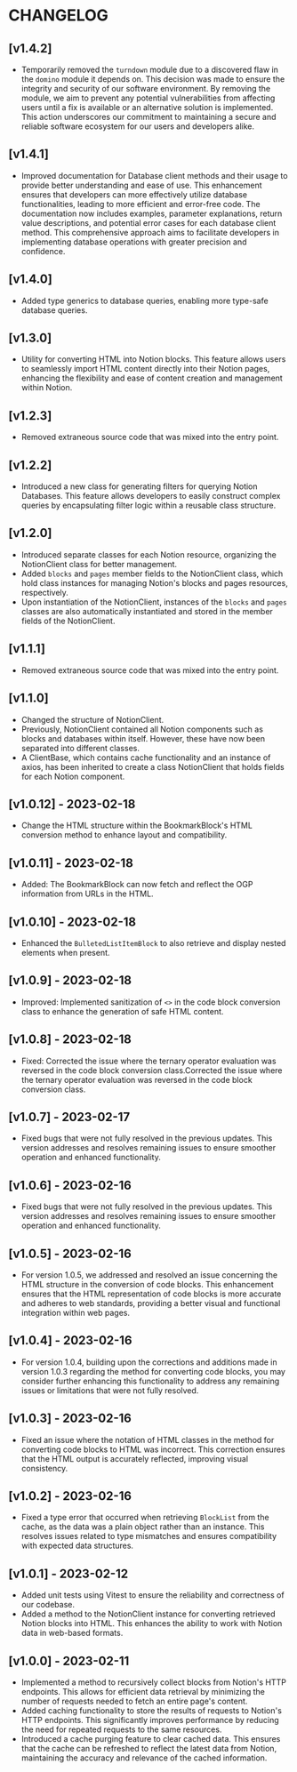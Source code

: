 # CHANGELOG

## [v1.4.2]

- Temporarily removed the `turndown` module due to a discovered flaw in the `domino` module it depends on. This decision was made to ensure the integrity and security of our software environment. By removing the module, we aim to prevent any potential vulnerabilities from affecting users until a fix is available or an alternative solution is implemented. This action underscores our commitment to maintaining a secure and reliable software ecosystem for our users and developers alike.

## [v1.4.1]

- Improved documentation for Database client methods and their usage to provide better understanding and ease of use. This enhancement ensures that developers can more effectively utilize database functionalities, leading to more efficient and error-free code. The documentation now includes examples, parameter explanations, return value descriptions, and potential error cases for each database client method. This comprehensive approach aims to facilitate developers in implementing database operations with greater precision and confidence.

## [v1.4.0]

- Added type generics to database queries, enabling more type-safe database queries.

## [v1.3.0]

- Utility for converting HTML into Notion blocks. This feature allows users to seamlessly import HTML content directly into their Notion pages, enhancing the flexibility and ease of content creation and management within Notion.

## [v1.2.3]

- Removed extraneous source code that was mixed into the entry point.

## [v1.2.2]

- Introduced a new class for generating filters for querying Notion Databases. This feature allows developers to easily construct complex queries by encapsulating filter logic within a reusable class structure.

## [v1.2.0]

- Introduced separate classes for each Notion resource, organizing the NotionClient class for better management.
- Added `blocks` and `pages` member fields to the NotionClient class, which hold class instances for managing Notion's blocks and pages resources, respectively.
- Upon instantiation of the NotionClient, instances of the `blocks` and `pages` classes are also automatically instantiated and stored in the member fields of the NotionClient.

## [v1.1.1]

- Removed extraneous source code that was mixed into the entry point.

## [v1.1.0]

- Changed the structure of NotionClient.
- Previously, NotionClient contained all Notion components such as blocks and databases within itself. However, these have now been separated into different classes.
- A ClientBase, which contains cache functionality and an instance of axios, has been inherited to create a class NotionClient that holds fields for each Notion component.

## [v1.0.12] - 2023-02-18

- Change the HTML structure within the BookmarkBlock's HTML conversion method to enhance layout and compatibility.

## [v1.0.11] - 2023-02-18

- Added: The BookmarkBlock can now fetch and reflect the OGP information from URLs in the HTML.

## [v1.0.10] - 2023-02-18

- Enhanced the `BulletedListItemBlock` to also retrieve and display nested elements when present.

## [v1.0.9] - 2023-02-18

- Improved: Implemented sanitization of `<>` in the code block conversion class to enhance the generation of safe HTML content.

## [v1.0.8] - 2023-02-18

- Fixed: Corrected the issue where the ternary operator evaluation was reversed in the code block conversion class.Corrected the issue where the ternary operator evaluation was reversed in the code block conversion class.

## [v1.0.7] - 2023-02-17

- Fixed bugs that were not fully resolved in the previous updates. This version addresses and resolves remaining issues to ensure smoother operation and enhanced functionality.

## [v1.0.6] - 2023-02-16

- Fixed bugs that were not fully resolved in the previous updates. This version addresses and resolves remaining issues to ensure smoother operation and enhanced functionality.

## [v1.0.5] - 2023-02-16

- For version 1.0.5, we addressed and resolved an issue concerning the HTML structure in the conversion of code blocks. This enhancement ensures that the HTML representation of code blocks is more accurate and adheres to web standards, providing a better visual and functional integration within web pages.

## [v1.0.4] - 2023-02-16

- For version 1.0.4, building upon the corrections and additions made in version 1.0.3 regarding the method for converting code blocks, you may consider further enhancing this functionality to address any remaining issues or limitations that were not fully resolved.

## [v1.0.3] - 2023-02-16

- Fixed an issue where the notation of HTML classes in the method for converting code blocks to HTML was incorrect. This correction ensures that the HTML output is accurately reflected, improving visual consistency.

## [v1.0.2] - 2023-02-16

- Fixed a type error that occurred when retrieving `BlockList` from the cache, as the data was a plain object rather than an instance. This resolves issues related to type mismatches and ensures compatibility with expected data structures.

## [v1.0.1] - 2023-02-12

- Added unit tests using Vitest to ensure the reliability and correctness of our codebase.
- Added a method to the NotionClient instance for converting retrieved Notion blocks into HTML. This enhances the ability to work with Notion data in web-based formats.

## [v1.0.0] - 2023-02-11

- Implemented a method to recursively collect blocks from Notion's HTTP endpoints. This allows for efficient data retrieval by minimizing the number of requests needed to fetch an entire page's content.
- Added caching functionality to store the results of requests to Notion's HTTP endpoints. This significantly improves performance by reducing the need for repeated requests to the same resources.
- Introduced a cache purging feature to clear cached data. This ensures that the cache can be refreshed to reflect the latest data from Notion, maintaining the accuracy and relevance of the cached information.

